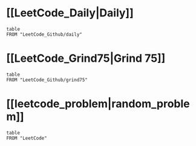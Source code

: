 # [[LeetCode_Daily|Daily]]
```dataview
table
FROM "LeetCode_Github/daily"
```

# [[LeetCode_Grind75|Grind 75]]
```dataview
table
FROM "LeetCode_Github/grind75"
```

# [[leetcode_problem|random_problem]]
```dataview
table
FROM "LeetCode"
```
